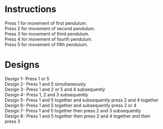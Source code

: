 # Instructions
Press 1 for movement of first pendulum.                                                                                                                                            
Press 2 for movement of second pendulum.                                                                                                                                           
Press 3 for movement of third pendulum.                                                                                                                                             
Press 4 for movement of fourth pendulum.                                                                                                                                           
Press 5 for movement of fifth pendulum.                                                                                                                                             

# Designs
Design 1- Press 1 or 5                                                                                                                                                             
Design 2- Press 1 and 5 simultaneously                                                                                                                                             
Design 3- Press 1 and 2 or 5 and 4 subsequently                                                                                                                                    
Design 4- Press 1, 2 and 3 subsequently                                                                                                                                             
Design 5- Press 1 and 5 together and subsequently press 2 and 4 together                                                                                                           
Design 6- Press 1 and 5 together and subsequently press 2 or 4                                                                                                                     
Design 7- Press 1 and 5 together then press 2 and 3 subsequently                                                                                                                   
Design 8- Press 1 and 5 together then press 2 and 4 together and then press 3
